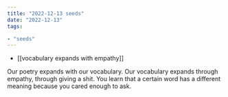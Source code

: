 ```yaml
---
title: "2022-12-13 seeds"
date: "2022-12-13"
tags:

- "seeds"
---
```


- [[vocabulary expands with empathy]]

Our poetry expands with our vocabulary.
Our vocabulary expands through empathy, through giving a shit.
You learn that a certain word has a different meaning because you cared enough to ask.